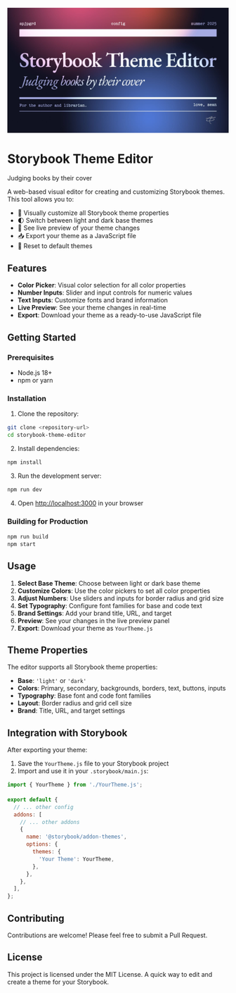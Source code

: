 ![Storybook Theme Editor](/assets/spjpgrd-storybook-theme-editor.jpg)
# Storybook Theme Editor
Judging books by their cover

A web-based visual editor for creating and customizing Storybook themes. This tool allows you to:

- 🎨 Visually customize all Storybook theme properties
- 🌓 Switch between light and dark base themes
- 👀 See live preview of your theme changes
- 📥 Export your theme as a JavaScript file
- 🔄 Reset to default themes

## Features

- **Color Picker**: Visual color selection for all color properties
- **Number Inputs**: Slider and input controls for numeric values
- **Text Inputs**: Customize fonts and brand information
- **Live Preview**: See your theme changes in real-time
- **Export**: Download your theme as a ready-to-use JavaScript file

## Getting Started

### Prerequisites

- Node.js 18+
- npm or yarn

### Installation

1. Clone the repository:
```bash
git clone <repository-url>
cd storybook-theme-editor
```

2. Install dependencies:
```bash
npm install
```

3. Run the development server:
```bash
npm run dev
```

4. Open [http://localhost:3000](http://localhost:3000) in your browser

### Building for Production

```bash
npm run build
npm start
```

## Usage

1. **Select Base Theme**: Choose between light or dark base theme
2. **Customize Colors**: Use the color pickers to set all color properties
3. **Adjust Numbers**: Use sliders and inputs for border radius and grid size
4. **Set Typography**: Configure font families for base and code text
5. **Brand Settings**: Add your brand title, URL, and target
6. **Preview**: See your changes in the live preview panel
7. **Export**: Download your theme as `YourTheme.js`

## Theme Properties

The editor supports all Storybook theme properties:

- **Base**: `'light'` or `'dark'`
- **Colors**: Primary, secondary, backgrounds, borders, text, buttons, inputs
- **Typography**: Base font and code font families
- **Layout**: Border radius and grid cell size
- **Brand**: Title, URL, and target settings

## Integration with Storybook

After exporting your theme:

1. Save the `YourTheme.js` file to your Storybook project
2. Import and use it in your `.storybook/main.js`:

```javascript
import { YourTheme } from './YourTheme.js';

export default {
  // ... other config
  addons: [
    // ... other addons
    {
      name: '@storybook/addon-themes',
      options: {
        themes: {
          'Your Theme': YourTheme,
        },
      },
    },
  ],
};
```

## Contributing

Contributions are welcome! Please feel free to submit a Pull Request.

## License

This project is licensed under the MIT License.
A quick way to edit and create a theme for your Storybook.
